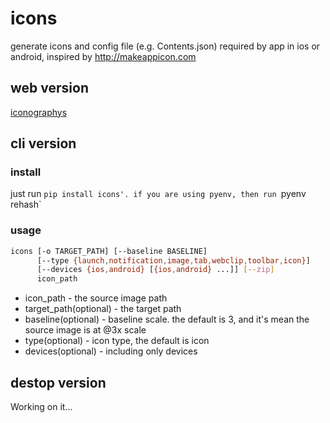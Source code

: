 # icons

generate icons and config file (e.g. Contents.json) required by app in ios or android, inspired by http://makeappicon.com

## web version

[iconographys](http://iconographys.appspot.com/)

## cli version

### install

just run `pip install icons'. if you are using pyenv, then run `pyenv rehash`

### usage

```bash
icons [-o TARGET_PATH] [--baseline BASELINE]
      [--type {launch,notification,image,tab,webclip,toolbar,icon}]
      [--devices {ios,android} [{ios,android} ...]] [--zip]
      icon_path
```

* icon_path - the source image path
* target_path(optional) - the target path
* baseline(optional) - baseline scale. the default is 3, and it's mean the source image is at @3x scale
* type(optional) - icon type, the default is icon
* devices(optional) - including only devices

## destop version

Working on it...
